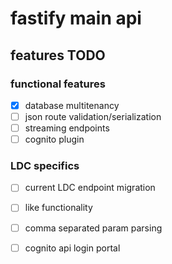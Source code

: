 # fastify main api

## features TODO
### functional features
- [x] database multitenancy
- [ ] json route validation/serialization
- [ ] streaming endpoints 
- [ ] cognito plugin

### LDC specifics
- [ ] current LDC endpoint migration
- [ ] like functionality
- [ ] comma separated param parsing
- [ ] cognito api login portal


